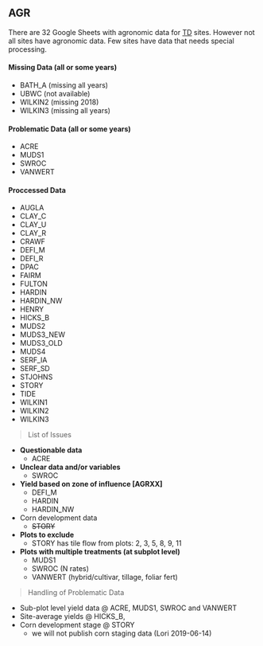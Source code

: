 ## AGR

There are 32 Google Sheets with agronomic data for [TD](../README.md) sites. However not all sites have agronomic data. Few sites have data that needs special processing.

#### Missing Data (all or some years)
* BATH_A (missing all years)
* UBWC (not available)
* WILKIN2 (missing 2018)
* WILKIN3 (missing all years)

#### Problematic Data (all or some years)
* ACRE
* MUDS1
* SWROC
* VANWERT

#### Proccessed Data
* AUGLA
* CLAY_C
* CLAY_U
* CLAY_R
* CRAWF
* DEFI_M
* DEFI_R
* DPAC
* FAIRM
* FULTON
* HARDIN
* HARDIN_NW
* HENRY
* HICKS_B
* MUDS2
* MUDS3_NEW
* MUDS3_OLD
* MUDS4
* SERF_IA
* SERF_SD
* STJOHNS
* STORY
* TIDE
* WILKIN1
* WILKIN2
* WILKIN3


> List of Issues

* __Questionable data__
    + ACRE
* __Unclear data and/or variables__
    + SWROC
* __Yield based on zone of influence [AGRXX]__ 
    + DEFI_M
    + HARDIN
    + HARDIN_NW
* Corn development data
    + ~~STORY~~
* __Plots to exclude__
    + STORY has tile flow from plots: 2, 3, 5, 8, 9, 11
* __Plots with multiple treatments (at subplot level)__
    + MUDS1
    + SWROC (N rates)
    + VANWERT (hybrid/cultivar, tillage, foliar fert)


> Handling of Problematic Data

* Sub-plot level yield data @ ACRE, MUDS1, SWROC and VANWERT
* Site-average yields @ HICKS_B, 
* Corn development stage @ STORY
    - we will not publish corn staging data (Lori 2019-06-14)